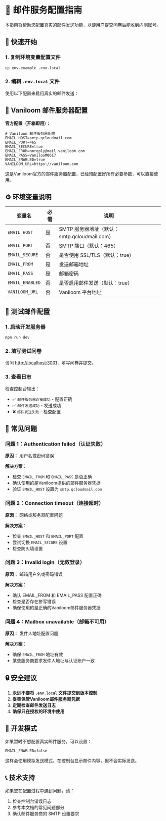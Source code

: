 # 📧 邮件服务配置指南

本指南将帮助您配置真实的邮件发送功能，以便用户提交问卷后能收到内测账号。

## 🚀 快速开始

### 1. 复制环境变量配置文件

```bash
cp env.example .env.local
```

### 2. 编辑 `.env.local` 文件

使用以下配置来启用真实的邮件发送：

## 📮 Vaniloom 邮件服务器配置

**官方配置（开箱即用）：**

```env
# Vaniloom 邮件服务器配置
EMAIL_HOST=smtp.qcloudmail.com
EMAIL_PORT=465
EMAIL_SECURE=true
EMAIL_FROM=noreply@mail.vaniloom.com
EMAIL_PASS=VanilooM0617
EMAIL_ENABLED=true
VANILOOM_URL=https://vaniloom.com
```

这是Vaniloom官方的邮件服务器配置，已经预配置好所有必要参数，可以直接使用。

## ⚙️ 环境变量说明

| 变量名 | 必需 | 说明 |
|--------|------|------|
| `EMAIL_HOST` | 是 | SMTP 服务器地址（默认：smtp.qcloudmail.com）|
| `EMAIL_PORT` | 否 | SMTP 端口（默认：465）|
| `EMAIL_SECURE` | 否 | 是否使用 SSL/TLS（默认：true）|
| `EMAIL_FROM` | 是 | 发送邮箱地址 |
| `EMAIL_PASS` | 是 | 邮箱密码 |
| `EMAIL_ENABLED` | 否 | 是否启用邮件发送（默认：true）|
| `VANILOOM_URL` | 否 | Vaniloom 平台地址 |

## 🔧 测试邮件配置

### 1. 启动开发服务器

```bash
npm run dev
```

### 2. 填写测试问卷

访问 [http://localhost:3001](http://localhost:3001)，填写问卷并提交。

### 3. 查看日志

检查控制台输出：
- ✅ `邮件服务器连接成功` - 配置正确
- ✅ `邮件发送成功` - 发送成功
- ❌ `邮件发送失败` - 检查配置

## 🐛 常见问题

### 问题 1：Authentication failed（认证失败）

**原因：** 用户名或密码错误

**解决方案：**
- 检查 `EMAIL_FROM` 和 `EMAIL_PASS` 是否正确
- 确认使用的是Vaniloom提供的邮件服务器凭据
- 验证 `EMAIL_HOST` 设置为 `smtp.qcloudmail.com`

### 问题 2：Connection timeout（连接超时）

**原因：** 网络或服务器配置问题

**解决方案：**
- 检查 `EMAIL_HOST` 和 `EMAIL_PORT` 配置
- 尝试切换 `EMAIL_SECURE` 设置
- 检查防火墙设置

### 问题 3：Invalid login（无效登录）

**原因：** 邮箱用户名或密码错误

**解决方案：**
- 确认 EMAIL_FROM 和 EMAIL_PASS 配置正确
- 检查是否存在拼写错误
- 确保使用的是正确的Vaniloom邮件服务器凭据

### 问题 4：Mailbox unavailable（邮箱不可用）

**原因：** 发件人地址配置问题

**解决方案：**
- 确保 `EMAIL_FROM` 地址有效
- 某些服务商要求发件人地址与认证账户一致

## 🔒 安全建议

1. **永远不要将 `.env.local` 文件提交到版本控制**
2. **妥善保管Vaniloom邮件服务器凭据**
3. **定期检查邮件发送日志**
4. **确保只在授权的环境中使用**

## 🔄 开发模式

如果暂时不想配置真实邮件服务，可以设置：

```env
EMAIL_ENABLED=false
```

这样会使用模拟发送模式，在控制台显示邮件内容，但不会实际发送。

## 📞 技术支持

如果您在配置过程中遇到问题，请：

1. 检查控制台错误日志
2. 参考本文档的常见问题部分
3. 确认邮件服务商的 SMTP 设置要求 